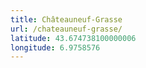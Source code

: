 ```yaml
---
title: Châteauneuf-Grasse
url: /chateauneuf-grasse/
latitude: 43.674738100000006
longitude: 6.9758576
---
```

